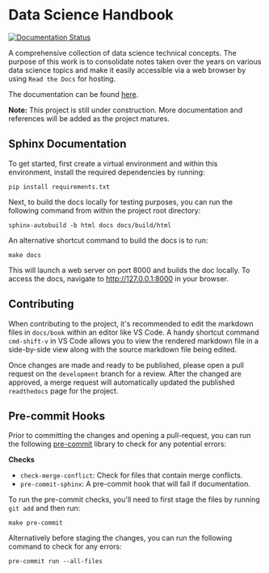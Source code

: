 # Data Science Handbook 

[![Documentation Status](https://readthedocs.org/projects/data-science-handbook/badge/?version=latest)](https://data-science-handbook.readthedocs.io/en/latest/?badge=latest)


A comprehensive collection of data science technical concepts. The purpose of
this work is to consolidate notes taken over the years on various data science
topics and make it easily accessible via a web browser by using `Read the Docs`
for hosting.

The documentation can be found
[here](https://data-science-handbook.readthedocs.io/en/latest/).

**Note:** This project is still under construction. More documentation and
references will be added as the project matures.

## Sphinx Documentation

To get started, first create a virtual environment and within this environment,
install the required dependencies by running:

```
pip install requirements.txt
```

Next, to build the docs locally for testing purposes, you can run the following
command from within the project root directory:

```
sphinx-autobuild -b html docs docs/build/html
```

An alternative shortcut command to build the docs is to run:

```
make docs
```

This will launch a web server on port 8000 and builds the doc locally. To 
access the docs, navigate to http://127.0.0.1:8000 in your browser.

## Contributing

When contributing to the project, it's recommended to edit the markdown files
in `docs/book` within an editor like VS Code. A handy shortcut command
`cmd-shift-v` in VS Code allows you to view the rendered markdown file in a
side-by-side view along with the source markdown file being edited. 

Once changes are made and ready to be published, please open a pull request on
the `development` branch for a review. After the changed are approved, a merge
request will automatically updated the published `readthedocs` page for the
project. 

## Pre-commit Hooks

Prior to committing the changes and opening a pull-request, you can run the
following [pre-commit](https://pre-commit.com/#new-hooks) library to check for
any potential errors: 

**Checks**
- `check-merge-conflict`: Check for files that contain merge conflicts.
- `pre-commit-sphinx`: A pre-commit hook that will fail if documentation.

To run the pre-commit checks, you'll need to first stage the files by running
`git add` and then run: 

```
make pre-commit
```

Alternatively before staging the changes, you can run the following command to
check for any errors:

```
pre-commit run --all-files
```